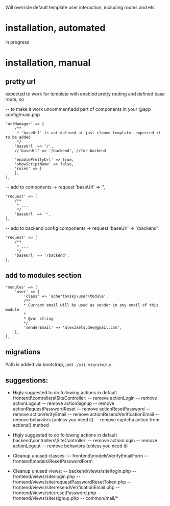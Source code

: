 Will override default template user interaction, including routes and etc


# installation, automated

in progress

# installation, manual

## pretty url
expected to work for template with enabled pretty routing and defined base route, so

-- to make it work uncomment\add part of components in your @app config/main.php 
```
'urlManager' => [
    /**
     * 'baseUrl' is not defined at just-cloned template. expected it to be added
     */
    'baseUrl' => '/',
    //'baseUrl' => '/backend', //for backend
    
    'enablePrettyUrl' => true,
    'showScriptName' => false,
    'rules' => [
    ],
],
```
-- add to components -> request 'baseUrl' => '',
```
'request' => [
    /**
     * ...
     */
    'baseUrl' => '',
],
```
-- add to backend config components -> request 'baseUrl' => '/backend',
```
'request' => [
    /**
     * ...
     */
    'baseUrl' => '/backend',
],
```

## add to modules section
```
'modules' => [
    'user' => [
        'class' => 'achertovsky\user\Module',
        /**
        * Current email will be used as sender in any email of this module
        *
        * @var string
        */
        'senderEmail' => 'alexzaets.dev@gmail.com',
    ],
],
```

## migrations
Path is added via bootstrap, just `./yii migrate/up`

## suggestions:
- Higly suggested to do following actions in default frontend\controllers\SiteController:
-- remove actionLogin
-- remove actionLogout
-- remove actionSignup
-- remove actionRequestPasswordReset
-- remove actionResetPassword
-- remove actionVerifyEmail
-- remove actionResendVerificationEmail
-- remove behaviors (unless you need it)
-- remove captcha action from actions() method
- Higly suggested to do following actions in default backend\controllers\SiteController:
-- remove actionLogin
-- remove actionLogout
-- remove behaviors (unless you need it)

- Cleanup unused classes:
-- frontend\models\VerifyEmailForm
-- frontend\models\ResetPasswordForm

- Cleanup unused views:
-- backend/views/site/login.php
-- frontend/views/site/login.php
-- frontend/views/site/requestPasswordResetToken.php
-- frontend/views/site/resendVerificationEmail.php
-- frontend/views/site/resetPassword.php
-- frontend/views/site/signup.php
-- common/mail/*

